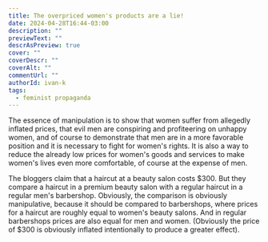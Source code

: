 ```yaml
---
title: The overpriced women's products are a lie!
date: 2024-04-28T16:44-03:00
description: ""
previewText: ""
descrAsPreview: true
cover: ""
coverDescr: ""
coverAlt: ""
commentUrl: ""
authorId: ivan-k
tags:
  - feminist propaganda
---
```

The essence of manipulation is to show that women suffer from allegedly inflated prices, that evil men are conspiring and profiteering on unhappy women, and of course to demonstrate that men are in a more favorable position and it is necessary to fight for women's rights. It is also a way to reduce the already low prices for women's goods and services to make women's lives even more comfortable, of course at the expense of men.

The bloggers claim that a haircut at a beauty salon costs $300. But they compare a haircut in a premium beauty salon with a regular haircut in a regular men's barbershop. Obviously, the comparison is obviously manipulative, because it should be compared to barbershops, where prices for a haircut are roughly equal to women's beauty salons. And in regular barbershops prices are also equal for men and women. (Obviously the price of $300 is obviously inflated intentionally to produce a greater effect).
